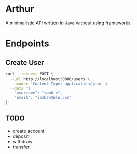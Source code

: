 # Arthur

A minimalistic API written in Java without using frameworks.

# Endpoints

## Create User

```bash
curl --request POST \
  --url http://localhost:8080/users \
  --header 'Content-Type: application/json' \
  --data '{
	"username": "iamble",
	"email": "iamble@ble.com"
}'
```

## TODO

- create account
- deposit
- withdraw
- transfer